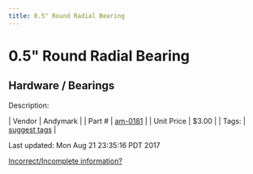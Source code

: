 ```yaml
---
title: 0.5" Round Radial Bearing
---
```


# 0.5" Round Radial Bearing
## Hardware / Bearings
Description: 	 

| Vendor | Andymark | 
| Part # | [am-0181](http://www.andymark.com/Bearings-s/239.htm) | 
| Unit Price | $3.00 | 
| Tags: | [suggest tags](https://docs.google.com/forms/d/e/1FAIpQLSeWyY8v3RgOty-MyWmh9U0iivNYN_molChYyS-0U-o-kOAv_g/viewform) | 

Last updated: Mon Aug 21 23:35:16 PDT 2017

 [Incorrect/Incomplete information?](https://docs.google.com/forms/d/e/1FAIpQLSeWyY8v3RgOty-MyWmh9U0iivNYN_molChYyS-0U-o-kOAv_g/viewform)